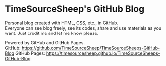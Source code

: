 # TimeSourceSheep's GitHub Blog
Personal blog created with HTML, CSS, etc., in GitHub.<br>
Everyone can see blog freely, see its codes, share and use materials as you want. Just credit me and let me know please.

Powered by GitHub and GitHub Pages.<br>
GitHub: https://github.com/TimeSourceSheep/TimeSourceSheeps-GitHub-Blog
GitHub Pages: https://timesourcesheep.github.io/TimeSourceSheeps-GitHub-Blog
